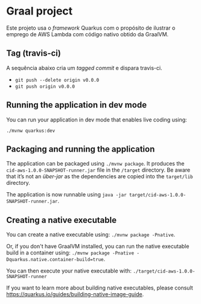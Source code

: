 # Graal project

Este projeto usa o _framework_ Quarkus com o propósito de
ilustrar o emprego de AWS Lambda com código nativo obtido
da GraalVM.

## Tag (travis-ci)

A sequência abaixo cria um _tagged commit_ e dispara travis-ci.

- `git push --delete origin v0.0.0`
- `git push origin v0.0.0`

## Running the application in dev mode

You can run your application in dev mode that enables live coding using:

```
./mvnw quarkus:dev
```

## Packaging and running the application

The application can be packaged using `./mvnw package`.
It produces the `cid-aws-1.0.0-SNAPSHOT-runner.jar` file in the `/target` directory.
Be aware that it’s not an _über-jar_ as the dependencies are copied into the `target/lib` directory.

The application is now runnable using `java -jar target/cid-aws-1.0.0-SNAPSHOT-runner.jar`.

## Creating a native executable

You can create a native executable using: `./mvnw package -Pnative`.

Or, if you don't have GraalVM installed, you can run the native executable build in a container using: `./mvnw package -Pnative -Dquarkus.native.container-build=true`.

You can then execute your native executable with: `./target/cid-aws-1.0.0-SNAPSHOT-runner`

If you want to learn more about building native executables, please consult https://quarkus.io/guides/building-native-image-guide.
